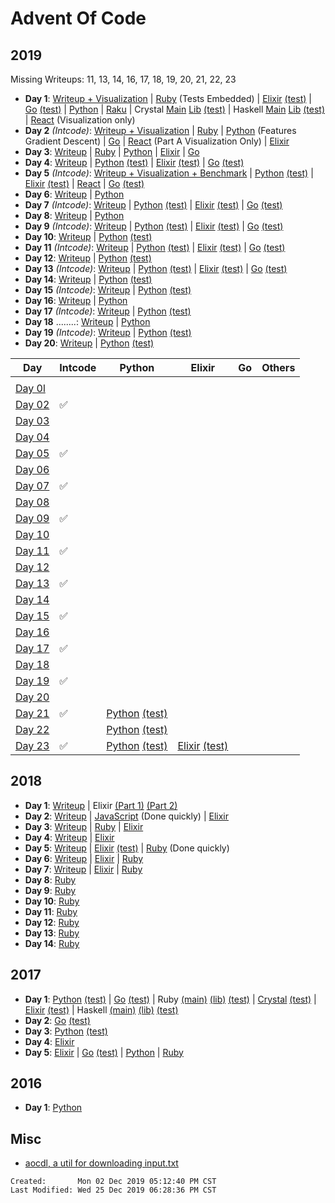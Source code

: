 # Advent Of Code

## 2019

Missing Writeups: 11, 13, 14, 16, 17, 18, 19, 20, 21, 22, 23

- **Day 1**: [Writeup + Visualization](./2019/01/README.md)
  | [Ruby](./2019/01/ruby_day01/01.rb) (Tests Embedded)
  | [Elixir](./2019/01/elixir_day01/lib/elixir_day01.ex)
  [(test)](./2019/01/elixir_day01/test/elixir_day01_test.exs)
  | [Go](./2019/01/go_day01/day01.go) [(test)](./2019/01/go_day01/day01_test.go)
  | [Python](./2019/01/python_day01/day01.py)
  | [Raku](./2019/01/raku_day01/01.p6)
  | Crystal [Main](./2019/01/crystal_day01/src/main.cr)
  [Lib](./2019/01/crystal_day01/src/crystal_day01.cr)
  [(test)](./2019/01/crystal_day01/spec/crystal_day01_spec.cr)
  | Haskell [Main](./2019/01/haskell-day01/app/Main.hs)
  [Lib](./2019/01/haskell-day01/src/Lib.hs)
  [(test)](./2019/01/haskell-day01/test/Spec.hs)
  | [React](./2019/01/react_day01/src/) (Visualization only)
- **Day 2** _(Intcode)_: [Writeup + Visualization](./2019/02/README.md)
  | [Ruby](./2019/02/ruby_day02/02.rb)
  | [Python](./2019/02/python_day02/02.py) (Features Gradient Descent)
  | [Go](./2019/02/go_day02/day02.go)
  | [React](./2019/02/react_day02/src/) (Part A Visualization Only)
  | [Elixir](./2019/02/elixir_day02/lib/elixir_day02.ex)
- **Day 3**: [Writeup](./2019/03/README.md)
  | [Ruby](./2019/03/ruby_day03/03.rb)
  | [Python](./2019/03/python_day03/03.py)
  | [Elixir](./2019/03/elixir_day03/lib/elixir_day03.ex)
  | [Go](./2019/03/go_day03/day03.go)
- **Day 4**: [Writeup](./2019/04/README.md)
  | [Python](./2019/04/python_day04/day04.py)
  [(test)](./2019/04/python_day04/day04_test.py)
  | [Elixir](./2019/04/elixir_day04/lib/elixir_day04.ex)
  [(test)](./2019/04/elixir_day04/test/elixir_day04_test.exs)
  | [Go](./2019/04/go_day04/day04.go)
  [(test)](./2019/04/go_day04/day04_test.go)
- **Day 5** _(Intcode)_: [Writeup + Visualization + Benchmark](./2019/05/README.md)
  | [Python](./2019/05/python_day05/day05.py)
  [(test)](./2019/05/python_day05/day05_test.py)
  | [Elixir](./2019/05/elixir_day05/lib/elixir_day05.ex)
  [(test)](./2019/05/elixir_day05/test/elixir_day05_test.exs)
  | [React](./2019/05/react_day05/src/prob)
  | [Go](./2019/05/go_day05/day05.go)
  [(test)](./2019/05/go_day05/day05_test.go)
- **Day 6**: [Writeup](./2019/06/README.md)
  | [Python](./2019/06/python_day06/day06.py)
- **Day 7** _(Intcode)_: [Writeup](./2019/07/README.md)
  | [Python](./2019/07/python_day07/day07.py)
  [(test)](./2019/07/python_day07/day07_test.py)
  | [Elixir](./2019/07/elixir_day07/lib/)
  [(test)](./2019/07/elixir_day07/test/elixir_day07_test.exs)
  | [Go](./2019/07/go_day07/day07.go)
  [(test)](./2019/07/go_day07/day07_test.go)
- **Day 8**: [Writeup](./2019/08/README.md)
  | [Python](./2019/08/python_day08/day08.py)
- **Day 9** _(Intcode)_: [Writeup](./2019/09/README.md)
  | [Python](./2019/09/python_day09/day09.py)
  [(test)](./2019/09/python_day09/day09_test.py)
  | [Elixir](./2019/09/elixir_day09/lib/)
  [(test)](./2019/09/elixir_day09/test/elixir_day09_test.exs)
  | [Go](./2019/09/go_day09/day09.go)
  [(test)](./2019/09/go_day09/day09_test.go)
- **Day 10**: [Writeup](./2019/10/README.md)
  | [Python](./2019/10/python_day10/day10.py)
  [(test)](./2019/10/python_day10/day10_test.py)
- **Day 11** _(Intcode)_: [Writeup](./2019/11/README.md)
  | [Python](./2019/11/python_day11/day11.py)
  [(test)](./2019/11/python_day11/day11_test.py)
  | [Elixir](./2019/11/elixir_day11/lib)
  [(test)](./2019/11/elixir_day11/test/elixir_day11_test.exs)
  | [Go](./2019/11/go_day11/day11.go)
  [(test)](./2019/11/go_day11/day11_test.go)
- **Day 12**: [Writeup](./2019/12/README.md)
  | [Python](./2019/12/python_day12/day12.py)
  [(test)](./2019/12/python_day12/day12_test.py)
- **Day 13** _(Intcode)_: [Writeup](./2019/13/README.md)
  | [Python](./2019/13/python_day13/day13.py)
  [(test)](./2019/13/python_day13/day13_test.py)
  | [Elixir](./2019/13/elixir_day13/lib/breakout.ex)
  [(test)](./2019/13/elixir_day13/test/elixir_day13_test.exs)
  | [Go](./2019/13/go_day13/day13.go)
  [(test)](./2019/13/go_day13/day13_test.go)
- **Day 14**: [Writeup](./2019/14/README.md)
  | [Python](./2019/14/python_day14/day14.py)
  [(test)](./2019/14/python_day14/day14_test.py)
- **Day 15** _(Intcode)_: [Writeup](./2019/15/README.md)
  | [Python](./2019/15/python_day15/aoc/day15.py)
  [(test)](./2019/15/python_day15/day15_test.py)
- **Day 16**: [Writeup](./2019/16/README.md)
  | [Python](./2019/16/python_day16/day16.py)
- **Day 17** _(Intcode)_: [Writeup](./2019/17/README.md)
  | [Python](./2019/17/python_day17/day17.py)
  [(test)](./2019/17/python_day17/aoc/day17.py)
- **Day 18** ........: [Writeup](./2019/18/README.md)
  | [Python](./2019/18/python_day18/day18.py)
- **Day 19** _(Intcode)_: [Writeup](./2019/19/README.md)
  | [Python](./2019/19/python_day19/aoc/day19.py)
  [(test)](./2019/19/python_day19/day19_test.py)
- **Day 20**: [Writeup](./2019/20/README.md)
  | [Python](./2019/20/python_day20/day20.py)
  [(test)](./2019/20/python_day20/day20_test.py)

| Day                           | Intcode | Python                                                                                       | Elixir                                                                                                          | Go  | Others |
| ----------------------------- | ------- | -------------------------------------------------------------------------------------------- | --------------------------------------------------------------------------------------------------------------- | --- | ------ |
|                               |         |                                                                                              |                                                                                                                 |     |        |
| [Day 0l](./2019/01/README.md) |         |                                                                                              |                                                                                                                 |     |        |
| [Day 02](./2019/02/README.md) | ✅      |                                                                                              |                                                                                                                 |     |        |
| [Day 03](./2019/03/README.md) |         |                                                                                              |                                                                                                                 |     |        |
| [Day 04](./2019/04/README.md) |         |                                                                                              |                                                                                                                 |     |        |
| [Day 05](./2019/05/README.md) | ✅      |                                                                                              |                                                                                                                 |     |        |
| [Day 06](./2019/06/README.md) |         |                                                                                              |                                                                                                                 |     |        |
| [Day 07](./2019/07/README.md) | ✅      |                                                                                              |                                                                                                                 |     |        |
| [Day 08](./2019/08/README.md) |         |                                                                                              |                                                                                                                 |     |        |
| [Day 09](./2019/09/README.md) | ✅      |                                                                                              |                                                                                                                 |     |        |
| [Day 10](./2019/10/README.md) |         |                                                                                              |                                                                                                                 |     |        |
| [Day 11](./2019/11/README.md) | ✅      |                                                                                              |                                                                                                                 |     |        |
| [Day 12](./2019/12/README.md) |         |                                                                                              |                                                                                                                 |     |        |
| [Day 13](./2019/13/README.md) | ✅      |                                                                                              |                                                                                                                 |     |        |
| [Day 14](./2019/14/README.md) |         |                                                                                              |                                                                                                                 |     |        |
| [Day 15](./2019/15/README.md) | ✅      |                                                                                              |                                                                                                                 |     |        |
| [Day 16](./2019/16/README.md) |         |                                                                                              |                                                                                                                 |     |        |
| [Day 17](./2019/17/README.md) | ✅      |                                                                                              |                                                                                                                 |     |        |
| [Day 18](./2019/18/README.md) |         |                                                                                              |                                                                                                                 |     |        |
| [Day 19](./2019/19/README.md) | ✅      |                                                                                              |                                                                                                                 |     |        |
| [Day 20](./2019/20/README.md) |         |                                                                                              |                                                                                                                 |     |        |
| [Day 21](./2019/21/README.md) | ✅      | [Python](./2019/21/python_day21/aoc/day21.py) [(test)](./2019/21/python_day21/day21_test.py) |                                                                                                                 |     |        |
| [Day 22](./2019/22/README.md) |         | [Python](./2019/22/python_day22/day22.py) [(test)](./2019/22/python_day22/day22_test.py)     |                                                                                                                 |     |        |
| [Day 23](./2019/23/README.md) | ✅      | [Python](./2019/23/python_day23/aoc/day23.py) [(test)](./2019/23/python_day23/day23_test.py) | [Elixir](./2019/23/elixir_day23/lib/coordinator.ex) [(test)](./2019/23/elixir_day23/test/elixir_day23_test.exs) |     |        |

## 2018

- **Day 1**: [Writeup](./2018/1/README.md)
  | Elixir [(Part 1)](./2018/1/advent_of_code_2018_01a/lib/advent_of_code_2018_01a.ex)
  [(Part 2)](./2018/1/advent_of_code_2018_01b/lib/advent_of_code_2018_01b.ex)
- **Day 2**: [Writeup](./2018/2/README.md)
  | [JavaScript](./2018/2/fast_js/2.js) (Done quickly)
  | [Elixir](./2018/2/advent_of_code_2018_02/lib/advent_of_code_2018_02.ex)
- **Day 3**: [Writeup](./2018/3/README.md)
  | [Ruby](./2018/3/ruby/)
  | [Elixir](./2018/3/advent_of_code_2018_03/lib/advent_of_code_2018_03.ex)
- **Day 4**: [Writeup](./2018/4/README.md)
  | [Elixir](./2018/4/advent_of_code_2018_04/lib/advent_of_code_2018_04.ex)
- **Day 5**: [Writeup](./2018/5/README.md)
  | [Elixir](./2018/5/advent_of_code_2018_05/lib/advent_of_code_2018_05.ex)
  [(test)](./2018/5/advent_of_code_2018_05/test/advent_of_code_2018_05_test.exs)
  | [Ruby](./2018/5/ruby/test.rb) (Done quickly)
- **Day 6**: [Writeup](./2018/6/README.md)
  | [Elixir](./2018/6/advent_of_code_2018_06/lib/advent_of_code_2018_06.ex)
  | [Ruby](./2018/6/ruby/test.rb)
- **Day 7**: [Writeup](./2018/7/README.md)
  | [Elixir](./2018/7/advent_of_code_2018_07/lib/advent_of_code_2018_07.ex)
  | [Ruby](./2018/7/ruby/7.rb)
- **Day 8**: [Ruby](./2018/8/8.rb)
- **Day 9**: [Ruby](./2018/9/9.rb)
- **Day 10**: [Ruby](./2018/10/10.rb)
- **Day 11**: [Ruby](./2018/11/11.rb)
- **Day 12**: [Ruby](./2018/12/12.rb)
- **Day 13**: [Ruby](./2018/13/13.rb)
- **Day 14**: [Ruby](./2018/14/14.rb)

## 2017

- **Day 1**:
  [Python](./2017/01/python_day01/day01.py)
  [(test)](./2017/01/python_day01/test_day01.py)
  | [Go](./2017/01/go_day01/day01.go)
  [(test)](./2017/01/go_day01/day01_test.go)
  | Ruby
  [(main)](./2017/01/ruby_day01/main.rb)
  [(lib)](./2017/01/ruby_day01/lib/day01.rb)
  [(test)](./2017/01/ruby_day01/spec/day01_spec.rb)
  | [Crystal](./2017/01/crystal_day01/src/crystal_day01.cr)
  [(test)](./2017/01/crystal_day01/spec/crystal_day01_spec.cr)
  | [Elixir](./2017/01/elixir_day01/lib/elixir_day01.ex)
  [(test)](./2017/01/elixir_day01/test/elixir_day01_test.exs)
  | Haskell [(main)](./2017/01/haskell-day01/app/Main.hs)
  [(lib)](./2017/01/haskell-day01/src/Lib.hs)
  [(test)](./2017/01/haskell-day01/test/Spec.hs)
- **Day 2**:
  [Go](./2017/02/go_day02/day02.go) [(test)](./2017/02/go_day02/day02_test.go)
- **Day 3**:
  [Python](./2017/03/python_day03/day03.py)
  [(test)](./2017/03/python_day03/test_day03.py)
- **Day 4**:
  [Elixir](./2017/04/elixir_day04/lib/elixir_day04.ex)
- **Day 5**:
  [Elixir](./2017/05/elixir_day05/lib/elixir_day05.ex)
  | [Go](./2017/05/go_day05/day05.go)
  [(test)](./2017/05/go_day05/day05_test.go)
  | [Python](./2017/05/python_day05/day05.py)
  | [Ruby](./2017/05/ruby_day05/day05.rb)

## 2016

- **Day 1**:
  [Python](./2016/01/day01_python/01.py)

## Misc

- [aocdl, a util for downloading input.txt](https://github.com/GreenLightning/advent-of-code-downloader)

```
Created:       Mon 02 Dec 2019 05:12:40 PM CST
Last Modified: Wed 25 Dec 2019 06:28:36 PM CST
```

